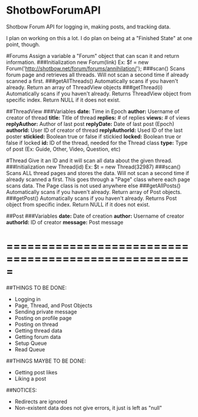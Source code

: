 ShotbowForumAPI
===============

Shotbow Forum API for logging in, making posts, and tracking data.

I plan on working on this a lot. I do plan on being at a "Finished State" at one point, though.

#Forums
Assign a variable a "Forum" object that can scan it and return information.
###Initialization 
new Forum(link)
Ex: $f = new Forum('http://shotbow.net/forum/forums/annihilation/');
###scan()
Scans forum page and retrieves all threads.
Will not scan a second time if already scanned a first.
###getAllThreads()
Automatically scans if you haven't already.
Return an array of ThreadView objects
###getThread(i)
Automatically scans if you haven't already.
Returns ThreadView object from specific index. Return NULL if it does not exist.

##ThreadView
###Variables
**date:** Time in Epoch
**author:** Username of creator of thread
**title:** Title of thread
**replies:** # of replies
**views:** # of views
**replyAuthor:** Author of last post
**replyDate:** Date of last post (Epoch)
**authorId:** User ID of creator of thread
**replyAuthorId:** Used ID of the last poster
**stickied:** Boolean true or false if stickied
**locked:** Boolean true or false if locked
**id:** ID of the thread, needed for the Thread class
**type:** Type of post (Ex: Guide, Other, Video, Question, etc)

#Thread
Give it an ID and it will scan all data about the given thread.
###Initialization 
new Thread(id)
Ex: $t = new Thread(32987)
###scan()
Scans ALL thread pages and stores the data.
Will not scan a second time if already scanned a first.
This goes through a "Page" class where each page scans data. The Page class is not used anywhere else
###getAllPosts()
Automatically scans if you haven't already.
Return array of Post objects.
###getPost()
Automatically scans if you haven't already.
Returns Post object from specific index. Return NULL if it does not exist.

##Post
###Variables
**date:** Date of creation
**author:** Username of creator
**authorId:** ID of creator
**message:** Post message

=====================================================
=====================================================


##THINGS TO BE DONE:
- Logging in
- Page, Thread, and Post Objects
- Sending private message
- Posting on profile page
- Posting on thread
- Getting thread data
- Getting forum data
- Setup Queue
- Read Queue

##THINGS MAYBE TO BE DONE:
- Getting post likes
- Liking a post

##NOTICES:
- Redirects are ignored
- Non-existent data does not give errors, it just is left as "null"